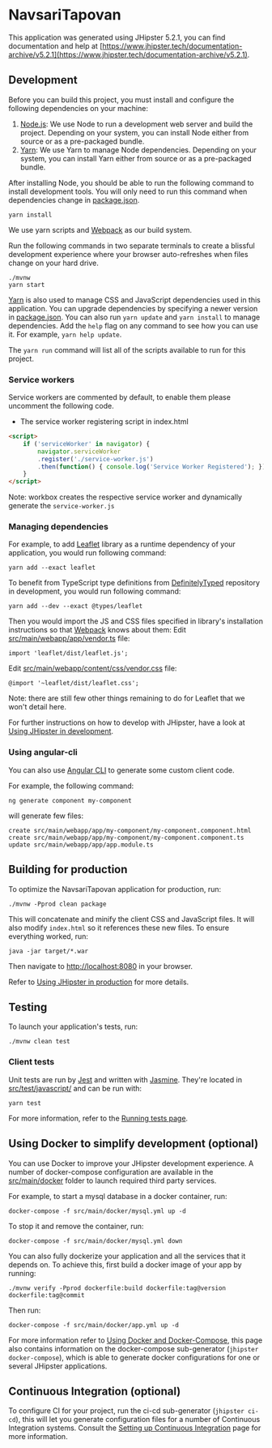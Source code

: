 # NavsariTapovan
This application was generated using JHipster 5.2.1, you can find documentation and help at [https://www.jhipster.tech/documentation-archive/v5.2.1](https://www.jhipster.tech/documentation-archive/v5.2.1).

## Development

Before you can build this project, you must install and configure the following dependencies on your machine:

1. [Node.js][]: We use Node to run a development web server and build the project.
   Depending on your system, you can install Node either from source or as a pre-packaged bundle.
2. [Yarn][]: We use Yarn to manage Node dependencies.
   Depending on your system, you can install Yarn either from source or as a pre-packaged bundle.

After installing Node, you should be able to run the following command to install development tools.
You will only need to run this command when dependencies change in [package.json](package.json).

    yarn install

We use yarn scripts and [Webpack][] as our build system.

Run the following commands in two separate terminals to create a blissful development experience where your browser
auto-refreshes when files change on your hard drive.

    ./mvnw
    yarn start

[Yarn][] is also used to manage CSS and JavaScript dependencies used in this application. You can upgrade dependencies by
specifying a newer version in [package.json](package.json). You can also run `yarn update` and `yarn install` to manage dependencies.
Add the `help` flag on any command to see how you can use it. For example, `yarn help update`.

The `yarn run` command will list all of the scripts available to run for this project.

### Service workers

Service workers are commented by default, to enable them please uncomment the following code.

* The service worker registering script in index.html

```html
<script>
    if ('serviceWorker' in navigator) {
        navigator.serviceWorker
        .register('./service-worker.js')
        .then(function() { console.log('Service Worker Registered'); });
    }
</script>
```

Note: workbox creates the respective service worker and dynamically generate the `service-worker.js`

### Managing dependencies

For example, to add [Leaflet][] library as a runtime dependency of your application, you would run following command:

    yarn add --exact leaflet

To benefit from TypeScript type definitions from [DefinitelyTyped][] repository in development, you would run following command:

    yarn add --dev --exact @types/leaflet

Then you would import the JS and CSS files specified in library's installation instructions so that [Webpack][] knows about them:
Edit [src/main/webapp/app/vendor.ts](src/main/webapp/app/vendor.ts) file:
~~~
import 'leaflet/dist/leaflet.js';
~~~

Edit [src/main/webapp/content/css/vendor.css](src/main/webapp/content/css/vendor.css) file:
~~~
@import '~leaflet/dist/leaflet.css';
~~~
Note: there are still few other things remaining to do for Leaflet that we won't detail here.

For further instructions on how to develop with JHipster, have a look at [Using JHipster in development][].

### Using angular-cli

You can also use [Angular CLI][] to generate some custom client code.

For example, the following command:

    ng generate component my-component

will generate few files:

    create src/main/webapp/app/my-component/my-component.component.html
    create src/main/webapp/app/my-component/my-component.component.ts
    update src/main/webapp/app/app.module.ts


## Building for production

To optimize the NavsariTapovan application for production, run:

    ./mvnw -Pprod clean package

This will concatenate and minify the client CSS and JavaScript files. It will also modify `index.html` so it references these new files.
To ensure everything worked, run:

    java -jar target/*.war

Then navigate to [http://localhost:8080](http://localhost:8080) in your browser.

Refer to [Using JHipster in production][] for more details.

## Testing

To launch your application's tests, run:

    ./mvnw clean test

### Client tests

Unit tests are run by [Jest][] and written with [Jasmine][]. They're located in [src/test/javascript/](src/test/javascript/) and can be run with:

    yarn test



For more information, refer to the [Running tests page][].

## Using Docker to simplify development (optional)

You can use Docker to improve your JHipster development experience. A number of docker-compose configuration are available in the [src/main/docker](src/main/docker) folder to launch required third party services.

For example, to start a mysql database in a docker container, run:

    docker-compose -f src/main/docker/mysql.yml up -d

To stop it and remove the container, run:

    docker-compose -f src/main/docker/mysql.yml down

You can also fully dockerize your application and all the services that it depends on.
To achieve this, first build a docker image of your app by running:

    ./mvnw verify -Pprod dockerfile:build dockerfile:tag@version dockerfile:tag@commit

Then run:

    docker-compose -f src/main/docker/app.yml up -d

For more information refer to [Using Docker and Docker-Compose][], this page also contains information on the docker-compose sub-generator (`jhipster docker-compose`), which is able to generate docker configurations for one or several JHipster applications.

## Continuous Integration (optional)

To configure CI for your project, run the ci-cd sub-generator (`jhipster ci-cd`), this will let you generate configuration files for a number of Continuous Integration systems. Consult the [Setting up Continuous Integration][] page for more information.

[JHipster Homepage and latest documentation]: https://www.jhipster.tech
[JHipster 5.2.1 archive]: https://www.jhipster.tech/documentation-archive/v5.2.1

[Using JHipster in development]: https://www.jhipster.tech/documentation-archive/v5.2.1/development/
[Using Docker and Docker-Compose]: https://www.jhipster.tech/documentation-archive/v5.2.1/docker-compose
[Using JHipster in production]: https://www.jhipster.tech/documentation-archive/v5.2.1/production/
[Running tests page]: https://www.jhipster.tech/documentation-archive/v5.2.1/running-tests/
[Setting up Continuous Integration]: https://www.jhipster.tech/documentation-archive/v5.2.1/setting-up-ci/


[Node.js]: https://nodejs.org/
[Yarn]: https://yarnpkg.org/
[Webpack]: https://webpack.github.io/
[Angular CLI]: https://cli.angular.io/
[BrowserSync]: http://www.browsersync.io/
[Jest]: https://facebook.github.io/jest/
[Jasmine]: http://jasmine.github.io/2.0/introduction.html
[Protractor]: https://angular.github.io/protractor/
[Leaflet]: http://leafletjs.com/
[DefinitelyTyped]: http://definitelytyped.org/
